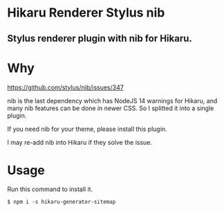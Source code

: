 Hikaru Renderer Stylus nib
==========================

Stylus renderer plugin with nib for Hikaru.
-------------------------------------------

# Why

<https://github.com/stylus/nib/issues/347>

nib is the last dependency which has NodeJS 14 warnings for Hikaru, and many nib features can be done in newer CSS. So I splitted it into a single plugin.

If you need nib for your theme, please install this plugin.

I may re-add nib into Hikaru if they solve the issue.

# Usage

Run this command to install it.

```
$ npm i -s hikaru-generator-sitemap
```
